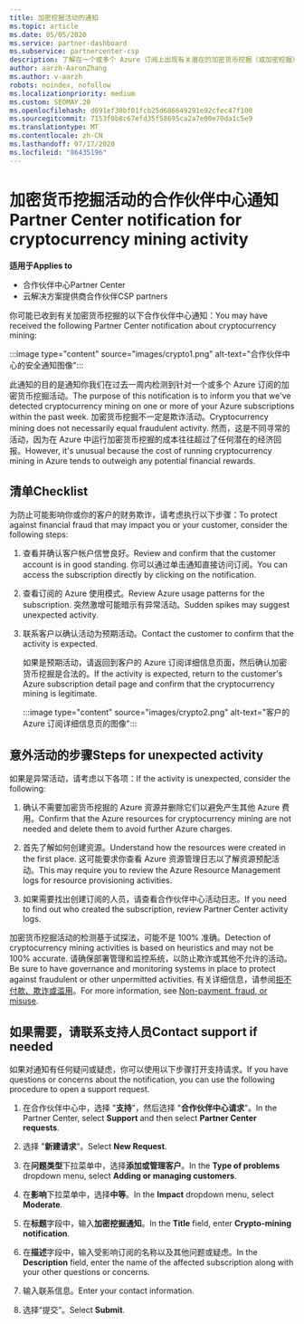 ```yaml
---
title: 加密挖掘活动的通知
ms.topic: article
ms.date: 05/05/2020
ms.service: partner-dashboard
ms.subservice: partnercenter-csp
description: 了解在一个或多个 Azure 订阅上出现有关潜在的加密货币挖掘（或加密挖掘）的通知时，这意味着什么。
author: aarzh-AaronZhang
ms.author: v-aarzh
robots: noindex, nofollow
ms.localizationpriority: medium
ms.custom: SEOMAY.20
ms.openlocfilehash: d691ef30bf01fcb25d686649291e92cfec47f100
ms.sourcegitcommit: 7153f0b8c67efd35f58695ca2a7e00e70da1c5e9
ms.translationtype: MT
ms.contentlocale: zh-CN
ms.lasthandoff: 07/17/2020
ms.locfileid: "86435196"
---
```

# <a name="partner-center-notification-for-cryptocurrency-mining-activity"></a><span data-ttu-id="48012-103">加密货币挖掘活动的合作伙伴中心通知</span><span class="sxs-lookup"><span data-stu-id="48012-103">Partner Center notification for cryptocurrency mining activity</span></span>

<span data-ttu-id="48012-104">**适用于**</span><span class="sxs-lookup"><span data-stu-id="48012-104">**Applies to**</span></span>

-  <span data-ttu-id="48012-105">合作伙伴中心</span><span class="sxs-lookup"><span data-stu-id="48012-105">Partner Center</span></span>
-  <span data-ttu-id="48012-106">云解决方案提供商合作伙伴</span><span class="sxs-lookup"><span data-stu-id="48012-106">CSP partners</span></span>

<span data-ttu-id="48012-107">你可能已收到有关加密货币挖掘的以下合作伙伴中心通知：</span><span class="sxs-lookup"><span data-stu-id="48012-107">You may have received the following Partner Center notification about cryptocurrency mining:</span></span>

:::image type="content" source="images/crypto1.png" alt-text="合作伙伴中心的安全通知图像":::

<span data-ttu-id="48012-109">此通知的目的是通知你我们在过去一周内检测到针对一个或多个 Azure 订阅的加密货币挖掘活动。</span><span class="sxs-lookup"><span data-stu-id="48012-109">The purpose of this notification is to inform you that we've detected cryptocurrency mining on one or more of your Azure subscriptions within the past week.</span></span> <span data-ttu-id="48012-110">加密货币挖掘不一定是欺诈活动。</span><span class="sxs-lookup"><span data-stu-id="48012-110">Cryptocurrency mining does not necessarily equal fraudulent activity.</span></span> <span data-ttu-id="48012-111">然而，这是不同寻常的活动，因为在 Azure 中运行加密货币挖掘的成本往往超过了任何潜在的经济回报。</span><span class="sxs-lookup"><span data-stu-id="48012-111">However, it's unusual because the cost of running cryptocurrency mining in Azure tends to outweigh any potential financial rewards.</span></span>

## <a name="checklist"></a><span data-ttu-id="48012-112">清单</span><span class="sxs-lookup"><span data-stu-id="48012-112">Checklist</span></span>

<span data-ttu-id="48012-113">为防止可能影响你或你的客户的财务欺诈，请考虑执行以下步骤：</span><span class="sxs-lookup"><span data-stu-id="48012-113">To protect against financial fraud that may impact you or your customer, consider the following steps:</span></span>

1. <span data-ttu-id="48012-114">查看并确认客户帐户信誉良好。</span><span class="sxs-lookup"><span data-stu-id="48012-114">Review and confirm that the customer account is in good standing.</span></span> <span data-ttu-id="48012-115">你可以通过单击通知直接访问订阅。</span><span class="sxs-lookup"><span data-stu-id="48012-115">You can access the subscription directly by clicking on the notification.</span></span>

2. <span data-ttu-id="48012-116">查看订阅的 Azure 使用模式。</span><span class="sxs-lookup"><span data-stu-id="48012-116">Review Azure usage patterns for the subscription.</span></span> <span data-ttu-id="48012-117">突然激增可能暗示有异常活动。</span><span class="sxs-lookup"><span data-stu-id="48012-117">Sudden spikes may suggest unexpected activity.</span></span>

3. <span data-ttu-id="48012-118">联系客户以确认活动为预期活动。</span><span class="sxs-lookup"><span data-stu-id="48012-118">Contact the customer to confirm that the activity is expected.</span></span>

   <span data-ttu-id="48012-119">如果是预期活动，请返回到客户的 Azure 订阅详细信息页面，然后确认加密货币挖掘是合法的。</span><span class="sxs-lookup"><span data-stu-id="48012-119">If the activity is expected, return to the customer's Azure subscription detail page and confirm that the cryptocurrency mining is legitimate.</span></span>

   :::image type="content" source="images/crypto2.png" alt-text="客户的 Azure 订阅详细信息页的图像":::

## <a name="steps-for-unexpected-activity"></a><span data-ttu-id="48012-121">意外活动的步骤</span><span class="sxs-lookup"><span data-stu-id="48012-121">Steps for unexpected activity</span></span>

<span data-ttu-id="48012-122">如果是异常活动，请考虑以下各项：</span><span class="sxs-lookup"><span data-stu-id="48012-122">If the activity is unexpected, consider the following:</span></span>

1. <span data-ttu-id="48012-123">确认不需要加密货币挖掘的 Azure 资源并删除它们以避免产生其他 Azure 费用。</span><span class="sxs-lookup"><span data-stu-id="48012-123">Confirm that the Azure resources for cryptocurrency mining are not needed and delete them to avoid further Azure charges.</span></span>

2. <span data-ttu-id="48012-124">首先了解如何创建资源。</span><span class="sxs-lookup"><span data-stu-id="48012-124">Understand how the resources were created in the first place.</span></span> <span data-ttu-id="48012-125">这可能要求你查看 Azure 资源管理日志以了解资源预配活动。</span><span class="sxs-lookup"><span data-stu-id="48012-125">This may require you to review the Azure Resource Management logs for resource provisioning activities.</span></span>

3. <span data-ttu-id="48012-126">如果需要找出创建订阅的人员，请查看合作伙伴中心活动日志。</span><span class="sxs-lookup"><span data-stu-id="48012-126">If you need to find out who created the subscription, review Partner Center activity logs.</span></span>

<span data-ttu-id="48012-127">加密货币挖掘活动的检测基于试探法，可能不是 100% 准确。</span><span class="sxs-lookup"><span data-stu-id="48012-127">Detection of cryptocurrency mining activities is based on heuristics and may not be 100% accurate.</span></span> <span data-ttu-id="48012-128">请确保部署管理和监控系统，以防止欺诈或其他不允许的活动。</span><span class="sxs-lookup"><span data-stu-id="48012-128">Be sure to have governance and monitoring systems in place to protect against fraudulent or other unpermitted activities.</span></span> <span data-ttu-id="48012-129">有关详细信息，请参阅[拒不付款、欺诈或滥用](https://docs.microsoft.com/partner-center/non-payment--fraud--or-misuse)。</span><span class="sxs-lookup"><span data-stu-id="48012-129">For more information, see [Non-payment, fraud, or misuse](https://docs.microsoft.com/partner-center/non-payment--fraud--or-misuse).</span></span>

## <a name="contact-support-if-needed"></a><span data-ttu-id="48012-130">如果需要，请联系支持人员</span><span class="sxs-lookup"><span data-stu-id="48012-130">Contact support if needed</span></span>

<span data-ttu-id="48012-131">如果对通知有任何疑问或疑虑，你可以使用以下步骤打开支持请求。</span><span class="sxs-lookup"><span data-stu-id="48012-131">If you have questions or concerns about the notification, you can use the following procedure to open a support request.</span></span>

1. <span data-ttu-id="48012-132">在合作伙伴中心中，选择 "**支持**"，然后选择 "**合作伙伴中心请求**"。</span><span class="sxs-lookup"><span data-stu-id="48012-132">In the Partner Center, select **Support** and then select **Partner Center requests**.</span></span>

2. <span data-ttu-id="48012-133">选择 "**新建请求**"。</span><span class="sxs-lookup"><span data-stu-id="48012-133">Select **New Request**.</span></span> 

3. <span data-ttu-id="48012-134">在**问题类型**下拉菜单中，选择**添加或管理客户**。</span><span class="sxs-lookup"><span data-stu-id="48012-134">In the **Type of problems** dropdown menu, select **Adding or managing customers**.</span></span>

4. <span data-ttu-id="48012-135">在**影响**下拉菜单中，选择**中等**。</span><span class="sxs-lookup"><span data-stu-id="48012-135">In the **Impact** dropdown menu, select **Moderate**.</span></span>

5. <span data-ttu-id="48012-136">在**标题**字段中，输入**加密挖掘通知**。</span><span class="sxs-lookup"><span data-stu-id="48012-136">In the **Title** field, enter **Crypto-mining notification**.</span></span>

6. <span data-ttu-id="48012-137">在**描述**字段中，输入受影响订阅的名称以及其他问题或疑虑。</span><span class="sxs-lookup"><span data-stu-id="48012-137">In the **Description** field, enter the name of the affected subscription along with your other questions or concerns.</span></span>

7. <span data-ttu-id="48012-138">输入联系信息。</span><span class="sxs-lookup"><span data-stu-id="48012-138">Enter your contact information.</span></span>

8. <span data-ttu-id="48012-139">选择“提交”。</span><span class="sxs-lookup"><span data-stu-id="48012-139">Select **Submit**.</span></span>
